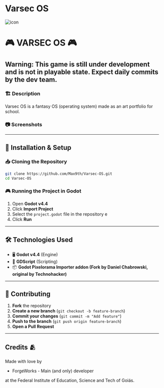 # Varsec OS

![icon](https://github.com/user-attachments/assets/65a14560-15db-4d34-b16b-93886c1dc837)

# 🎮 VARSEC OS 🎮

## Warning: This game is still under development and is not in playable state. Expect daily commits by the dev team.

### 🏗️ Description  
Varsec OS is a fantasy OS (operating system) made as an art portfolio for school.

### 📷 Screenshots  


---

## 🔧 Installation & Setup  

### 📥 Cloning the Repository  
```sh
git clone https://github.com/Max9th/Varsec-OS.git
cd Varsec-OS
```

### 🎮 Running the Project in Godot  
1. Open **Godot v4.4**  
2. Click **Import Project**  
3. Select the `project.godot` file in the repository  e 
4. Click **Run**  

---

## 🛠️ Technologies Used  
- 🖥️ **Godot v4.4** (Engine)  
- 🎨 **GDScript** (Scripting)  
- 📦 **Godot Pixelorama Importer addon (Fork by Daniel Chabrowski, original by Technohacker)**

---

## 🤝 Contributing  
1. **Fork** the repository  
2. **Create a new branch** (`git checkout -b feature-branch`)  
3. **Commit your changes** (`git commit -m "Add feature"`)  
4. **Push to the branch** (`git push origin feature-branch`)  
5. **Open a Pull Request**  

---

## Credits 🫂

Made with love by 

- ForgeWorks - Main (and only) developer

at the Federal Institute of Education, Science and Tech of Goiás.
